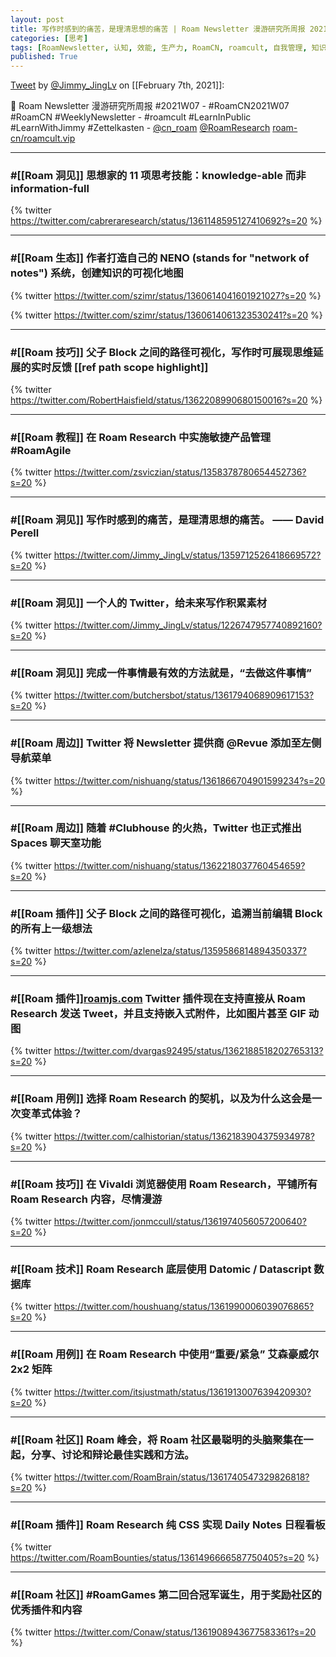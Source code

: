 ```yaml
---
layout: post
title: 写作时感到的痛苦，是理清思想的痛苦 | Roam Newsletter 漫游研究所周报 2021W07
categories: [思考]
tags: [RoamNewsletter, 认知, 效能, 生产力, RoamCN, roamcult, 自我管理, 知识创造, RoamResearch]
published: True
---
```


[Tweet](https://twitter.com/i/status/1358420097279291392) by [@Jimmy_JingLv](https://twitter.com/Jimmy_JingLv) on [[February 7th, 2021]]:

📮 Roam Newsletter 漫游研究所周报 #2021W07 - #RoamCN2021W07 #RoamCN #WeeklyNewsletter - #roamcult #LearnInPublic #LearnWithJimmy #Zettelkasten - [@cn_roam](https://twitter.com/cn_roam) [@RoamResearch](https://twitter.com/RoamResearch) [roam-cn/roamcult.vip](http://roamcult.vip)

---

### #[[Roam 洞见]] 思想家的 11 项思考技能：knowledge-able 而非 information-full

{% twitter https://twitter.com/cabreraresearch/status/1361148595127410692?s=20 %}

---

### #[[Roam 生态]] 作者打造自己的 NENO (stands for "network of notes") 系统，创建知识的可视化地图

{% twitter https://twitter.com/szimr/status/1360614041601921027?s=20 %}

{% twitter https://twitter.com/szimr/status/1360614061323530241?s=20 %}

---

### #[[Roam 技巧]] 父子 Block 之间的路径可视化，写作时可展现思维延展的实时反馈 [[ref path scope highlight]]

{% twitter https://twitter.com/RobertHaisfield/status/1362208990680150016?s=20 %}

---

### #[[Roam 教程]] 在 Roam Research 中实施敏捷产品管理 #RoamAgile

{% twitter https://twitter.com/zsviczian/status/1358378780654452736?s=20 %}

---

### #[[Roam 洞见]] 写作时感到的痛苦，是理清思想的痛苦。 —— David Perell

{% twitter https://twitter.com/Jimmy_JingLv/status/1359712526418669572?s=20 %}

---

### #[[Roam 洞见]] 一个人的 Twitter，给未来写作积累素材

{% twitter https://twitter.com/Jimmy_JingLv/status/1226747957740892160?s=20 %}

---

### #[[Roam 洞见]] 完成一件事情最有效的方法就是，“去做这件事情”

{% twitter https://twitter.com/butchersbot/status/1361794068909617153?s=20 %}

---

### #[[Roam 周边]] Twitter 将 Newsletter 提供商 @Revue 添加至左侧导航菜单

{% twitter https://twitter.com/nishuang/status/1361866704901599234?s=20 %}

---

### #[[Roam 周边]] 随着 #Clubhouse 的火热，Twitter 也正式推出 Spaces 聊天室功能

{% twitter https://twitter.com/nishuang/status/1362218037760454659?s=20 %}

---

### #[[Roam 插件]] 父子 Block 之间的路径可视化，追溯当前编辑 Block 的所有上一级想法

{% twitter https://twitter.com/azlenelza/status/1359586814894350337?s=20 %}

---

### #[[Roam 插件]][roamjs.com](http://roamjs.com) Twitter 插件现在支持直接从 Roam Research 发送 Tweet，并且支持嵌入式附件，比如图片甚至 GIF 动图

{% twitter https://twitter.com/dvargas92495/status/1362188518202765313?s=20 %}

---

### #[[Roam 用例]] 选择 Roam Research 的契机，以及为什么这会是一次变革式体验？

{% twitter https://twitter.com/calhistorian/status/1362183904375934978?s=20 %}

---

### #[[Roam 技巧]] 在 Vivaldi 浏览器使用 Roam Research，平铺所有 Roam Research 内容，尽情漫游

{% twitter https://twitter.com/jonmccull/status/1361974056057200640?s=20 %}

---

### #[[Roam 技术]] Roam Research 底层使用 Datomic / Datascript 数据库

{% twitter https://twitter.com/houshuang/status/1361990006039076865?s=20 %}

---

### #[[Roam 用例]] 在 Roam Research 中使用“重要/紧急” 艾森豪威尔 2x2 矩阵

{% twitter https://twitter.com/itsjustmath/status/1361913007639420930?s=20 %}

---

### #[[Roam 社区]] Roam 峰会，将 Roam 社区最聪明的头脑聚集在一起，分享、讨论和辩论最佳实践和方法。

{% twitter https://twitter.com/RoamBrain/status/1361740547329826818?s=20 %}

---

### #[[Roam 插件]] Roam Research 纯 CSS 实现 Daily Notes 日程看板

{% twitter https://twitter.com/RoamBounties/status/1361496666587750405?s=20 %}

---

### #[[Roam 社区]] #RoamGames 第二回合冠军诞生，用于奖励社区的优秀插件和内容

{% twitter https://twitter.com/Conaw/status/1361908943677583361?s=20 %}
